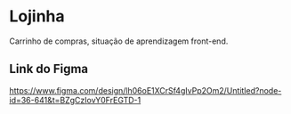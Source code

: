 # Lojinha
Carrinho de compras, situação de aprendizagem front-end.

## Link do Figma
https://www.figma.com/design/lh06oE1XCrSf4gIvPp2Om2/Untitled?node-id=36-641&t=BZgCzIovY0FrEGTD-1